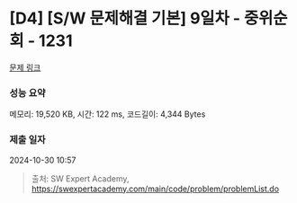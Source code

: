 # [D4] [S/W 문제해결 기본] 9일차 - 중위순회 - 1231 

[문제 링크](https://swexpertacademy.com/main/code/problem/problemDetail.do?contestProbId=AV140YnqAIECFAYD) 

### 성능 요약

메모리: 19,520 KB, 시간: 122 ms, 코드길이: 4,344 Bytes

### 제출 일자

2024-10-30 10:57



> 출처: SW Expert Academy, https://swexpertacademy.com/main/code/problem/problemList.do